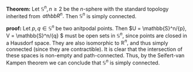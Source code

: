 
**Theorem:** Let $\mathbb{S}^n, n \geq 2$ be the $n$-sphere with the standard topology inherited from $\,athbb{R}^n.$ Then $\mathbb{S}^n$ is simply connected.

**proof:**
Let $p, q \in \mathbb{S}^n$ be two anitpodal points. Then $U = \mathbb{S}^n/\{p\}, V = \mathbb{S}^n/\{q\} $ must be open sets in $\mathbb{S}^n,$ since points are closed in a Hausdorf space. They are also isomorphic to $\mathbb{R}^n,$ and thus simply connected (since they are contractible). It is clear that the intersection of these spaces is non-empty and path-connected. Thus, by the Seifert-van Kampen theorem we can conclude that $\mathbb{S}^n$ is simply connected.